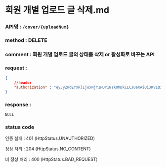 # 회원 개별 업로드 글 삭제.md
### API명 : `/cover/{uploadNum}`

### method : DELETE

### comment : 회원 개별 업로드 글의 상태를 삭제 or 활성화로 바꾸는 API

### request :
~~~json
{
    //header
    "authorization" : "eyJyZWdEYXRlIjoxNjY1NDY1Nzk0MDk1LCJ0eXAiOiJKV1QiLCJhbGciOiJIUzI1NiJ9.eyJ1c2VyTnVtIjoiMiIsImV4cCI6MTY2NTQ3NjU5NH0.9rh0TBWeOBUJq4Iu1fDW59zLarL-EW3YWE42ZJZf_Tk"
}
~~~

### response :
    NULL

### status code
인증 실패 : 401 (HttpStatus.UNAUTHORIZED)

정상 처리 : 204 (HttpStatus.NO_CONTENT)

비 정상 처리 : 400 (HttpStatus.BAD_REQUEST)